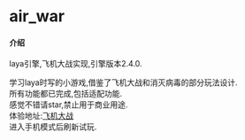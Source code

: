 # air_war

#### 介绍
laya引擎,飞机大战实现,引擎版本2.4.0.

学习laya时写的小游戏,借鉴了飞机大战和消灭病毒的部分玩法设计.  
所有功能都已完成,包括适配功能.  
感觉不错请star,禁止用于商业用途.  
体验地址:[飞机大战](air-war.fattigerlee.com)  
进入手机模式后刷新试玩.  

